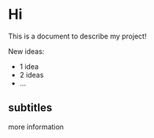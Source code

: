 # Hi 

This is a document to describe my project!

New ideas: 

* 1 idea
* 2 ideas
* ...

## subtitles

more information